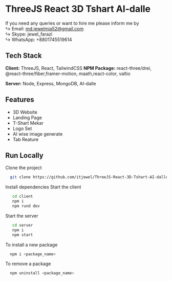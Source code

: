 
# ThreeJS React 3D Tshart AI-dalle

If you need any queries or want to hire me please inform me by \
↪️ Email: md.jewelmia52@gmail.com \
↪️ Skype: jewel_farazi \
↪️ WhatsApp: +8801745519614



## Tech Stack

**Client:** ThreeJS, React, TailwindCSS
**NPM Package:** react-three/drei, @react-three/fiber,framer-motion, maath,react-color, valtio

**Server:** Node, Express, MongoDB, AI-dalle


## Features

- 3D Website
- Landing Page
- T-Shart Mekar
- Logo Set
- AI wise image generate
- Tab Reature

## Run Locally

Clone the project

```bash
  git clone https://github.com/itjewel/ThreeJS-React-3D-Tshart-AI-dalle.git
```


Install dependencies
Start the client
```bash
   cd client
   npm i
   npm rund dev
```

Start the server

```bash
   cd server
   npm i
   npm start
```
To install a new package

```bash
  npm i <package_name>
```
To remove a package

```bash
  npm uninstall <package_name>
```


